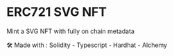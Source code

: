 # ERC721 SVG NFT

Mint a SVG NFT with fully on chain metadata

🛠️ Made with : Solidity - Typescript - Hardhat - Alchemy
